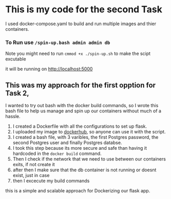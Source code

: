 # This is my code for the second Task 


I used docker-compose.yaml to build and run multiple images and thier containers.

### To Run use ```/spin-up.bash admin admin db``` 

Note you might need to run ```cmmod +x ./spin-up.sh``` to make the scipt excutable

it will be running on [http://localhost:5000](http://127.0.0.1:5000)

## This was my approach for the first opption for Task 2,

I wanted to try out bash with the docker build commands, so I wrote this bash file to help us manage and spin up our containers without much of a hassle.

1. I created a Dockerfile with all the configurations to set up flask.
2. I uploaded my image to [dockerhub](https://hub.docker.com/repository/docker/muhammadssalah99/flask-ecs-terraform), so anyone can use it with the script. 
3. I created a bash file, with 3 varibles, the first Postgres password, the second Postgres user and finally Postgres databse.
4. I took this step because its more secure and safe than having it hardcoded in the ```docker build``` command. 
5. Then I check if the network that we need to use between our containers exits, if not create it 
6. after then I make sure that the db container is not running or doesnt exist, just in case
7. then I excecute my build commands


this is a simple and scalable approach for Dockerizing our flask app.


